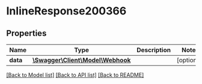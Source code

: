 # InlineResponse200366

## Properties
Name | Type | Description | Notes
------------ | ------------- | ------------- | -------------
**data** | [**\Swagger\Client\Model\Webhook**](Webhook.md) |  | [optional] 

[[Back to Model list]](../../README.md#documentation-for-models) [[Back to API list]](../../README.md#documentation-for-api-endpoints) [[Back to README]](../../README.md)

